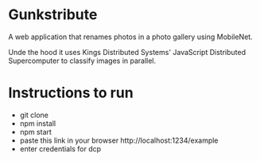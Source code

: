 # Gunkstribute
A web application that renames photos in a photo gallery using MobileNet.

Unde the hood it uses Kings Distributed Systems' JavaScript Distributed Supercomputer to classify images in parallel.

# Instructions to run
- git clone
- npm install
- npm start
- paste this link in your browser http://localhost:1234/example
- enter credentials for dcp
